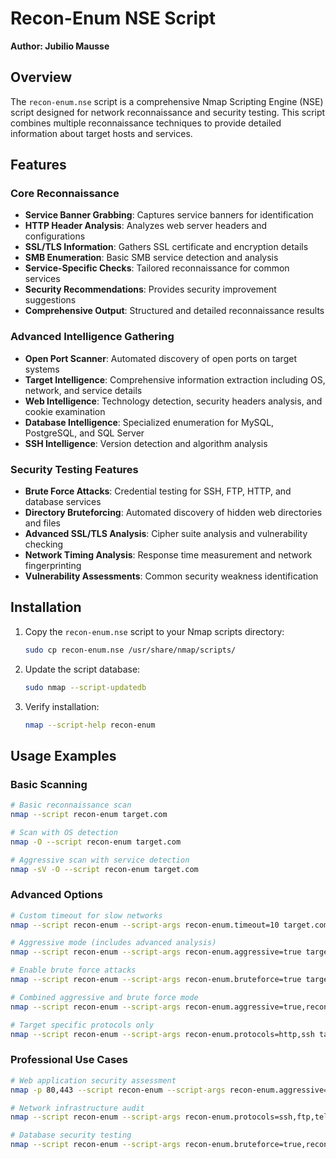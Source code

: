 # Recon-Enum NSE Script

**Author: Jubilio Mausse**

## Overview

The `recon-enum.nse` script is a comprehensive Nmap Scripting Engine (NSE) script designed for network reconnaissance and security testing. This script combines multiple reconnaissance techniques to provide detailed information about target hosts and services.

## Features

### Core Reconnaissance
- **Service Banner Grabbing**: Captures service banners for identification
- **HTTP Header Analysis**: Analyzes web server headers and configurations
- **SSL/TLS Information**: Gathers SSL certificate and encryption details
- **SMB Enumeration**: Basic SMB service detection and analysis
- **Service-Specific Checks**: Tailored reconnaissance for common services
- **Security Recommendations**: Provides security improvement suggestions
- **Comprehensive Output**: Structured and detailed reconnaissance results

### Advanced Intelligence Gathering
- **Open Port Scanner**: Automated discovery of open ports on target systems
- **Target Intelligence**: Comprehensive information extraction including OS, network, and service details
- **Web Intelligence**: Technology detection, security headers analysis, and cookie examination
- **Database Intelligence**: Specialized enumeration for MySQL, PostgreSQL, and SQL Server
- **SSH Intelligence**: Version detection and algorithm analysis

### Security Testing Features
- **Brute Force Attacks**: Credential testing for SSH, FTP, HTTP, and database services
- **Directory Bruteforcing**: Automated discovery of hidden web directories and files
- **Advanced SSL/TLS Analysis**: Cipher suite analysis and vulnerability checking
- **Network Timing Analysis**: Response time measurement and network fingerprinting
- **Vulnerability Assessments**: Common security weakness identification

## Installation

1. Copy the `recon-enum.nse` script to your Nmap scripts directory:
   ```bash
   sudo cp recon-enum.nse /usr/share/nmap/scripts/

2. Update the script database:
   ```bash
   sudo nmap --script-updatedb

3. Verify installation:
   ```bash
   nmap --script-help recon-enum

## Usage Examples

### Basic Scanning
```bash
# Basic reconnaissance scan
nmap --script recon-enum target.com

# Scan with OS detection
nmap -O --script recon-enum target.com

# Aggressive scan with service detection
nmap -sV -O --script recon-enum target.com
```

### Advanced Options
```bash
# Custom timeout for slow networks
nmap --script recon-enum --script-args recon-enum.timeout=10 target.com

# Aggressive mode (includes advanced analysis)
nmap --script recon-enum --script-args recon-enum.aggressive=true target.com

# Enable brute force attacks
nmap --script recon-enum --script-args recon-enum.bruteforce=true target.com

# Combined aggressive and brute force mode
nmap --script recon-enum --script-args recon-enum.aggressive=true,recon-enum.bruteforce=true target.com

# Target specific protocols only
nmap --script recon-enum --script-args recon-enum.protocols=http,ssh target.com
```

### Professional Use Cases
```bash
# Web application security assessment
nmap -p 80,443 --script recon-enum --script-args recon-enum.aggressive=true,recon-enum.bruteforce=true target.com

# Network infrastructure audit
nmap --script recon-enum --script-args recon-enum.protocols=ssh,ftp,telnet 192.168.1.0/24

# Database security testing
nmap --script recon-enum --script-args recon-enum.bruteforce=true,recon-enum.protocols=mysql,postgresql target.com
   
